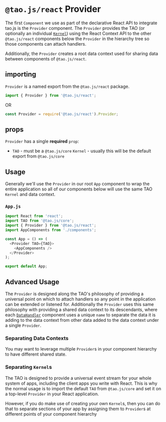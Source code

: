# `@tao.js/react` Provider

The first `Component` we use as part of the declarative React API to integrate tao.js is the
`Provider` component.  The `Provider` provides the TAO (or optionally an individual [`Kernel`](../advanced/kernels.md))
using the React Context API to the other `@tao.js/react` components below the `Provider` in the
hierarchy tree so those components can attach handlers.

Additionally, the `Provider` creates a root data context used for sharing data between components
of `@tao.js/react`.

## importing

`Provider` is a named export from the `@tao.js/react` package.

```javascript
import { Provider } from '@tao.js/react';
```

OR

```javascript
const Provider = require('@tao.js/react').Provider;
```

## props

`Provider` has a single **required** `prop`:

* `TAO` - must be a `@tao.js/core` `Kernel` - usually this will be the default export from `@tao.js/core`

## Usage

Generally we'll use the `Provider` in our root `App` component to wrap the entire application
so all of our components below will use the same TAO `Kernel` and data context.

### `App.js`

```javascript
import React from 'react';
import TAO from '@tao.js/core';
import { Provider } from '@tao.js/react';
import AppComponents from './components';

const App = () => (
  <Provider TAO={TAO}>
    <AppComponents />
  </Provider>
);

export default App;
```

## Advanced Usage

The `Provider` is designed along the TAO's philosophy of providing a universal point on which
to attach handlers so any point in the application can be extended or listened for.  Additionally
the `Provider` uses this same philosophy with providing a shared data context to its descendants,
where each [`DataHandler`](data-handler.md) component uses a unique `name` to separate the data
it is adding to the data context from other data added to the data context under a single `Provider`.

### Separating Data Contexts

You may want to leverage multiple `Provider`s in your component hierarchy to have different shared
state.

### Separating `Kernel`s

The TAO is designed to provide a universal event stream for your whole system of apps, including the
client apps you write with React.  This is why the normal usage is to import the default `TAO` from
`@tao.js/core` and set it on a top-level `Provider` in your React application.

However, if you do make use of creating your own `Kernel`s, then you can do that to separate sections
of your app by assigning them to `Provider`s at different points of your component hierarchy
